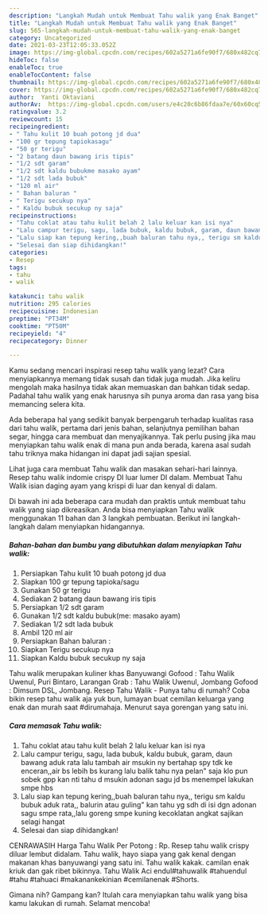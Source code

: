 ```yaml
---
description: "Langkah Mudah untuk Membuat Tahu walik yang Enak Banget"
title: "Langkah Mudah untuk Membuat Tahu walik yang Enak Banget"
slug: 565-langkah-mudah-untuk-membuat-tahu-walik-yang-enak-banget
category: Uncategorized
date: 2021-03-23T12:05:33.052Z
image: https://img-global.cpcdn.com/recipes/602a5271a6fe90f7/680x482cq70/tahu-walik-foto-resep-utama.jpg
hideToc: false
enableToc: true
enableTocContent: false
thumbnail: https://img-global.cpcdn.com/recipes/602a5271a6fe90f7/680x482cq70/tahu-walik-foto-resep-utama.jpg
cover: https://img-global.cpcdn.com/recipes/602a5271a6fe90f7/680x482cq70/tahu-walik-foto-resep-utama.jpg
author:  Yanti Oktaviani
authorAv:  https://img-global.cpcdn.com/users/e4c20c6b86fdaa7e/60x60cq50/avatar.jpg
ratingvalue: 3.2
reviewcount: 15
recipeingredient:
- " Tahu kulit 10 buah potong jd dua"
- "100 gr tepung tapiokasagu"
- "50 gr terigu"
- "2 batang daun bawang iris tipis"
- "1/2 sdt garam"
- "1/2 sdt kaldu bubukme masako ayam"
- "1/2 sdt lada bubuk"
- "120 ml air"
- " Bahan baluran "
- " Terigu secukup nya"
- " Kaldu bubuk secukup ny saja"
recipeinstructions:
- "Tahu coklat atau tahu kulit belah 2 lalu keluar kan isi nya"
- "Lalu campur terigu, sagu, lada bubuk, kaldu bubuk, garam, daun bawang aduk rata lalu tambah air msukin ny bertahap spy tdk ke enceran,,air bs lebih bs kurang lalu balik tahu nya pelan&#34; saja klo pun sobek gpp kan nti tahu d msukin adonan sagu jd bs menempel lakukan smpe hbs"
- "Lalu siap kan tepung kering,,buah baluran tahu nya,, terigu sm kaldu bubuk aduk rata,, balurin atau guling&#34; kan tahu yg sdh di isi dgn adonan sagu smpe rata,,lalu goreng smpe kuning kecoklatan angkat sajikan selagi hangat"
- "Selesai dan siap dihidangkan!"
categories:
- Resep
tags:
- tahu
- walik

katakunci: tahu walik 
nutrition: 295 calories
recipecuisine: Indonesian
preptime: "PT34M"
cooktime: "PT50M"
recipeyield: "4"
recipecategory: Dinner

---
```



Kamu sedang mencari inspirasi resep tahu walik yang lezat? Cara menyiapkannya memang tidak susah dan tidak juga mudah. Jika keliru mengolah maka hasilnya tidak akan memuaskan dan bahkan tidak sedap. Padahal tahu walik yang enak harusnya sih punya aroma dan rasa yang bisa memancing selera kita.


Ada beberapa hal yang sedikit banyak berpengaruh terhadap kualitas rasa dari tahu walik, pertama dari jenis bahan, selanjutnya pemilihan bahan segar, hingga cara membuat dan menyajikannya. Tak perlu pusing jika mau menyiapkan tahu walik enak di mana pun anda berada, karena asal sudah tahu triknya maka hidangan ini dapat jadi sajian spesial.

Lihat juga cara membuat Tahu walik dan masakan sehari-hari lainnya. Resep tahu walik indomie crispy DI luar lumer DI dalam. Membuat Tahu Walik isian daging ayam yang krispi di luar dan kenyal di dalam.


Di bawah ini ada beberapa cara mudah dan praktis untuk membuat tahu walik yang siap dikreasikan. Anda bisa menyiapkan Tahu walik menggunakan 11 bahan dan 3 langkah pembuatan. Berikut ini langkah-langkah dalam menyiapkan hidangannya.

<!--inarticleads1-->

##### Bahan-bahan dan bumbu yang dibutuhkan dalam menyiapkan Tahu walik:

1. Persiapkan  Tahu kulit 10 buah potong jd dua
1. Siapkan 100 gr tepung tapioka/sagu
1. Gunakan 50 gr terigu
1. Sediakan 2 batang daun bawang iris tipis
1. Persiapkan 1/2 sdt garam
1. Gunakan 1/2 sdt kaldu bubuk(me: masako ayam)
1. Sediakan 1/2 sdt lada bubuk
1. Ambil 120 ml air
1. Persiapkan  Bahan baluran :
1. Siapkan  Terigu secukup nya
1. Siapkan  Kaldu bubuk secukup ny saja


Tahu walik merupakan kuliner khas Banyuwangi Gofood : Tahu Walik Uwenul, Puri Bintaro, Larangan Grab : Tahu Walik Uwenul, Jombang Gofood : Dimsum DSL, Jombang. Resep Tahu Walik - Punya tahu di rumah? Coba bikin resep tahu walik aja yuk bun, lumayan buat cemilan keluarga yang enak dan murah saat #dirumahaja. Menurut saya gorengan yang satu ini. 

<!--inarticleads2-->

##### Cara memasak Tahu walik:

1. Tahu coklat atau tahu kulit belah 2 lalu keluar kan isi nya
1. Lalu campur terigu, sagu, lada bubuk, kaldu bubuk, garam, daun bawang aduk rata lalu tambah air msukin ny bertahap spy tdk ke enceran,,air bs lebih bs kurang lalu balik tahu nya pelan&#34; saja klo pun sobek gpp kan nti tahu d msukin adonan sagu jd bs menempel lakukan smpe hbs
1. Lalu siap kan tepung kering,,buah baluran tahu nya,, terigu sm kaldu bubuk aduk rata,, balurin atau guling&#34; kan tahu yg sdh di isi dgn adonan sagu smpe rata,,lalu goreng smpe kuning kecoklatan angkat sajikan selagi hangat
1. Selesai dan siap dihidangkan!

CENRAWASIH Harga Tahu Walik Per Potong : Rp. Resep tahu walik crispy diluar lembut didalam. Tahu walik, hayo siapa yang gak kenal dengan makanan khas banyuwangi yang satu ini. Tahu walik kakak. camilan enak kriuk dan gak ribet bikinnya. Tahu Walik Aci endul#tahuwalik #tahuendul #tahu #tahuaci #makanankekinian #cemilanenak #Shorts. 

Gimana nih? Gampang kan? Itulah cara menyiapkan tahu walik yang bisa kamu lakukan di rumah. Selamat mencoba!
